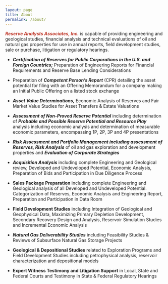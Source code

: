 ```yaml
---
layout: page
title: About
permalink: /about/
---
```

<span style="color:#c0392b">**_Reserve Analysts Associates, Inc._**</span> is capable of providing engineering and geological studies, financial analysis and technical evaluations of oil and natural gas properties for use in annual reports, field development studies, sale or purchase, litigation or regulatory hearings.

* **_Certification of Reserves for Public Corporations in the U.S. and Foreign Countries;_** Preparation of Engineering Reports for Financial Requirements and Reserve Base Lending Considerations 

* Preparation of **_Competent Person’s Report_** (CPR) detailing the asset potential for filing with an Offering Memorandum for a company making an Initial Public Offering on a listed stock exchange

* **_Asset Value Determinations,_** Economic Analysis of Reserves and Fair Market Value Studies for Asset Transfers & Estate Valuations 

* **_Assessment of Non-Proved Reserve Potential_** including determination of **_Probable and Possible Reserve Potential and Resource Play_** analysis including economic analysis and determination of measurable economic parameters, encompassing 1P, 2P, 3P and 4P presentations

* **_Risk Assessment and Portfolio Management including assessment of Reserves, Risk Analysis_** of oil and gas exploration and development properties and **_Evaluation of Corporate Strategies_** 

* **_Acquisition Analysis_** including complete Engineering and Geological review, Developed and Undeveloped Potential, Economic Analysis, Preparation of Bids and Participation in Due Diligence Process 

* **Sales Package Preparation** including complete Engineering and Geological analysis of all Developed and Undeveloped Potential. Categorization of Reserves, Economic Analysis and Engineering Report, Preparation and Participation in Data Room 

* **Field Development Studies** including Integration of Geological and Geophysical Data, Maximizing Primary Depletion Development, Secondary Recovery Design and Analysis, Reservoir Simulation Studies and Incremental Economic Analysis 

* **_Natural Gas Deliverability Studies_** including Feasibility Studies & Reviews of Subsurface Natural Gas Storage Projects 

* **Geological & Depositional Studies** related to Exploration Programs and Field Development Studies including petrophysical analysis, reservoir characterization and depositional models

* **Expert Witness Testimony and Litigation Support** in Local, State and Federal Courts and Testimony in State & Federal Regulatory Hearings 

